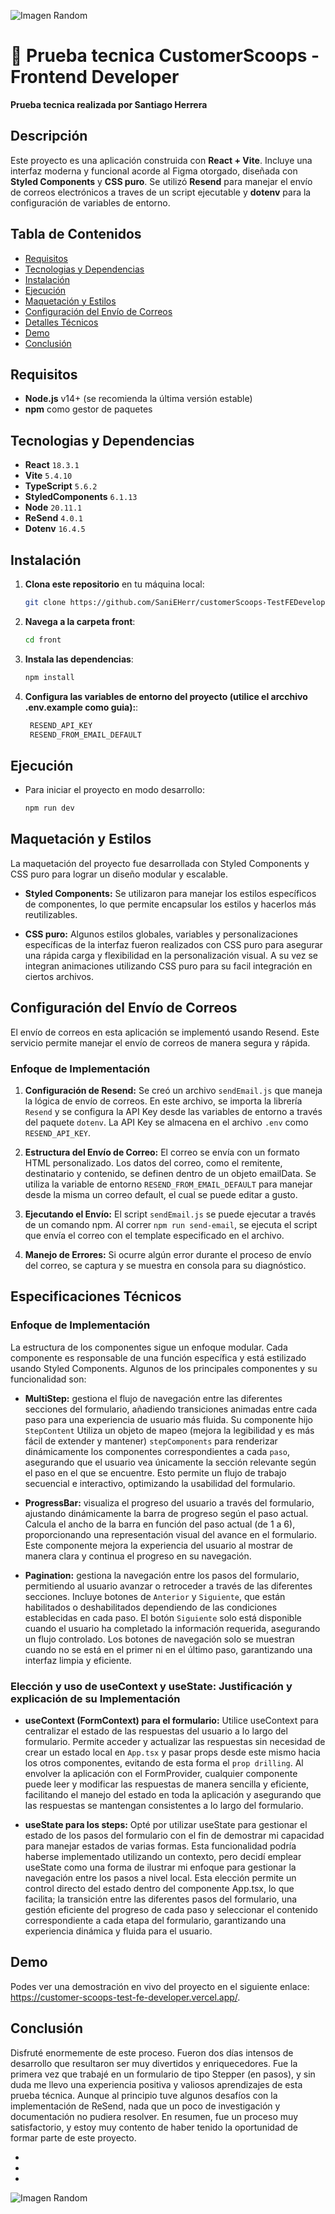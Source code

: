 ![Imagen Random](https://i.ibb.co/bRv4FfY/logobg.png) 
# 📧 Prueba tecnica CustomerScoops - Frontend Developer 
**Prueba tecnica realizada por Santiago Herrera**

## Descripción

Este proyecto es una aplicación construida con **React + Vite**. Incluye una interfaz moderna y funcional acorde al Figma otorgado, diseñada con **Styled Components** y **CSS puro**. Se utilizó **Resend** para manejar el envío de correos electrónicos a traves de un script ejecutable y **dotenv** para la configuración de variables de entorno.

## Tabla de Contenidos

- [Requisitos](#requisitos)
- [Tecnologias y Dependencias](#tecnologias-y-dependencias)
- [Instalación](#instalación)
- [Ejecución](#ejecución)
- [Maquetación y Estilos](#maquetación-y-estilos)
- [Configuración del Envío de Correos](#configuración-del-envío-de-correos)
- [Detalles Técnicos](#detalles-técnicos)
- [Demo](#demos)
- [Conclusión](#conclusión)

## Requisitos

- **Node.js** v14+ (se recomienda la última versión estable)
- **npm** como gestor de paquetes

## Tecnologias y Dependencias

- **React** `18.3.1`
- **Vite** `5.4.10`
- **TypeScript** `5.6.2`
- **StyledComponents** `6.1.13`
- **Node** `20.11.1`
- **ReSend** `4.0.1`
- **Dotenv** `16.4.5`

## Instalación

1. **Clona este repositorio** en tu máquina local:

   ```bash
   git clone https://github.com/SaniEHerr/customerScoops-TestFEDeveloper.git
2. **Navega a la carpeta front**:

   ```bash
   cd front
3. **Instala las dependencias**:

   ```bash
   npm install
4. **Configura las variables de entorno del proyecto (utilice el arcchivo .env.example como guia):**:

   ```bash
    RESEND_API_KEY
    RESEND_FROM_EMAIL_DEFAULT
## Ejecución

- Para iniciar el proyecto en modo desarrollo:

   ```bash
   npm run dev
## Maquetación y Estilos

La maquetación del proyecto fue desarrollada con Styled Components y CSS puro para lograr un diseño modular y escalable.
- **Styled Components:** Se utilizaron para manejar los estilos específicos de componentes, lo que permite encapsular los estilos y hacerlos más reutilizables.

- **CSS puro:** Algunos estilos globales, variables y personalizaciones específicas de la interfaz fueron realizados con CSS puro para asegurar una rápida carga y flexibilidad en la personalización visual. A su vez se integran animaciones utilizando CSS puro para su facil integración en ciertos archivos.

## Configuración del Envío de Correos

El envío de correos en esta aplicación se implementó usando Resend. Este servicio permite manejar el envío de correos de manera segura y rápida.
### Enfoque de Implementación
1. **Configuración de Resend:** Se creó un archivo `sendEmail.js` que maneja la lógica de envío de correos. En este archivo, se importa la librería `Resend` y se configura la API Key desde las variables de entorno a través del paquete `dotenv`. La API Key se almacena en el archivo `.env` como `RESEND_API_KEY`.

2. **Estructura del Envío de Correo:** El correo se envía con un formato HTML personalizado. Los datos del correo, como el remitente, destinatario y contenido, se definen dentro de un objeto emailData. Se utiliza la variable de entorno `RESEND_FROM_EMAIL_DEFAULT` para manejar desde la misma un correo default, el cual se puede editar a gusto.

3. **Ejecutando el Envío:** El script `sendEmail.js` se puede ejecutar a través de un comando npm. Al correr `npm run send-email`, se ejecuta el script que envía el correo con el template especificado en el archivo.

4. **Manejo de Errores:** Si ocurre algún error durante el proceso de envío del correo, se captura y se muestra en consola para su diagnóstico.

## Especificaciones Técnicos

### Enfoque de Implementación
La estructura de los componentes sigue un enfoque modular. Cada componente es responsable de una función específica y está estilizado usando Styled Components. Algunos de los principales componentes y su funcionalidad son:
- **MultiStep:** gestiona el flujo de navegación entre las diferentes secciones del formulario, añadiendo transiciones animadas entre cada paso para una experiencia de usuario más fluida. Su componente hijo `StepContent` Utiliza un objeto de mapeo (mejora la legibilidad y es más fácil de extender y mantener) `stepComponents` para renderizar dinámicamente los componentes correspondientes a cada `paso`, asegurando que el usuario vea únicamente la sección relevante según el paso en el que se encuentre. Esto permite un flujo de trabajo secuencial e interactivo, optimizando la usabilidad del formulario.

- **ProgressBar:** visualiza el progreso del usuario a través del formulario, ajustando dinámicamente la barra de progreso según el paso actual. Calcula el ancho de la barra en función del paso actual (de 1 a 6), proporcionando una representación visual del avance en el formulario. Este componente mejora la experiencia del usuario al mostrar de manera clara y continua el progreso en su navegación.

- **Pagination:** gestiona la navegación entre los pasos del formulario, permitiendo al usuario avanzar o retroceder a través de las diferentes secciones. Incluye botones de `Anterior` y `Siguiente`, que están habilitados o deshabilitados dependiendo de las condiciones establecidas en cada paso. El botón `Siguiente` solo está disponible cuando el usuario ha completado la información requerida, asegurando un flujo controlado. Los botones de navegación solo se muestran cuando no se está en el primer ni en el último paso, garantizando una interfaz limpia y eficiente.


### Elección y uso de useContext y useState: Justificación y explicación de su Implementación
- **useContext (FormContext) para el formulario:** Utilice useContext para centralizar el estado de las respuestas del usuario a lo largo del formulario. Permite acceder y actualizar las respuestas sin necesidad de crear un estado local en `App.tsx` y pasar props desde este mismo hacia los otros componentes, evitando de esta forma el `prop drilling`. Al envolver la aplicación con el FormProvider, cualquier componente puede leer y modificar las respuestas de manera sencilla y eficiente, facilitando el manejo del estado en toda la aplicación y asegurando que las respuestas se mantengan consistentes a lo largo del formulario.

- **useState para los steps:** Opté por utilizar useState para gestionar el estado de los pasos del formulario con el fin de demostrar mi capacidad para manejar estados de varias formas. Esta funcionalidad podría haberse implementado utilizando un contexto, pero decidí emplear useState como una forma de ilustrar mi enfoque para gestionar la navegación entre los pasos a nivel local. Esta elección permite un control directo del estado dentro del componente App.tsx, lo que facilita; la transición entre las diferentes pasos del formulario, una gestión eficiente del progreso de cada paso y seleccionar el contenido correspondiente a cada etapa del formulario, garantizando una experiencia dinámica y fluida para el usuario.

## Demo

Podes ver una demostración en vivo del proyecto en el siguiente enlace: https://customer-scoops-test-fe-developer.vercel.app/.

## Conclusión

Disfruté enormemente de este proceso. Fueron dos días intensos de desarrollo que resultaron ser muy divertidos y enriquecedores. Fue la primera vez que trabajé en un formulario de tipo Stepper (en pasos), y sin duda me llevo una experiencia positiva y valiosos aprendizajes de esta prueba técnica. Aunque al principio tuve algunos desafíos con la implementación de ReSend, nada que un poco de investigación y documentación no pudiera resolver. En resumen, fue un proceso muy satisfactorio, y estoy muy contento de haber tenido la oportunidad de formar parte de este proyecto.

-
-
-
![Imagen Random](https://i.ibb.co/DYN3WWV/eyes.png)